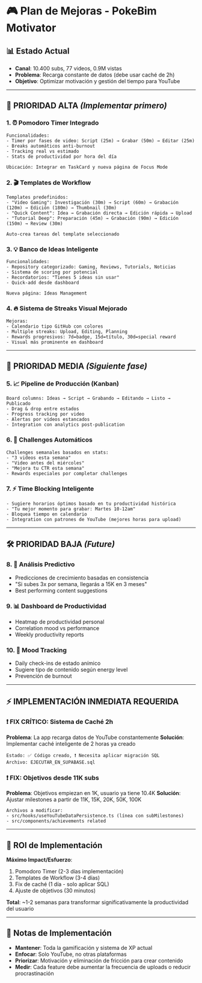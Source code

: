# 🎮 Plan de Mejoras - PokeBim Motivator

## 📊 **Estado Actual**
- **Canal**: 10.400 subs, 77 videos, 0.9M vistas
- **Problema**: Recarga constante de datos (debe usar caché de 2h)
- **Objetivo**: Optimizar motivación y gestión del tiempo para YouTube

---

## 🚀 **PRIORIDAD ALTA** *(Implementar primero)*

### 1. **⏰ Pomodoro Timer Integrado**
```
Funcionalidades:
- Timer por fases de video: Script (25m) → Grabar (50m) → Editar (25m)  
- Breaks automáticos anti-burnout
- Tracking real vs estimado
- Stats de productividad por hora del día

Ubicación: Integrar en TaskCard y nueva página de Focus Mode
```

### 2. **🎬 Templates de Workflow**
```
Templates predefinidos:
- "Video Gaming": Investigación (30m) → Script (60m) → Grabación (120m) → Edición (180m) → Thumbnail (30m)
- "Quick Content": Idea → Grabación directa → Edición rápida → Upload
- "Tutorial Deep": Preparación (45m) → Grabación (90m) → Edición (150m) → Review (30m)

Auto-crea tareas del template seleccionado
```

### 3. **💡 Banco de Ideas Inteligente**
```
Funcionalidades:
- Repository categorizado: Gaming, Reviews, Tutorials, Noticias
- Sistema de scoring por potencial
- Recordatorios: "Tienes 5 ideas sin usar"
- Quick-add desde dashboard

Nueva página: Ideas Management
```

### 4. **🔥 Sistema de Streaks Visual Mejorado**
```
Mejoras:
- Calendario tipo GitHub con colores
- Multiple streaks: Upload, Editing, Planning
- Rewards progresivos: 7d=badge, 15d=título, 30d=special reward
- Visual más prominente en dashboard
```

---

## 🎯 **PRIORIDAD MEDIA** *(Siguiente fase)*

### 5. **📈 Pipeline de Producción (Kanban)**
```
Board columns: Ideas → Script → Grabando → Editando → Listo → Publicado
- Drag & drop entre estados
- Progress tracking por video
- Alertas por videos estancados
- Integration con analytics post-publication
```

### 6. **🎲 Challenges Automáticos**
```
Challenges semanales basados en stats:
- "3 videos esta semana" 
- "Video antes del miércoles"
- "Mejora tu CTR esta semana"
- Rewards especiales por completar challenges
```

### 7. **⚡ Time Blocking Inteligente**  
```
- Sugiere horarios óptimos basado en tu productividad histórica
- "Tu mejor momento para grabar: Martes 10-12am"
- Bloquea tiempo en calendario
- Integration con patrones de YouTube (mejores horas para upload)
```

---

## 🛠️ **PRIORIDAD BAJA** *(Future)*

### 8. **🔮 Análisis Predictivo**
- Predicciones de crecimiento basadas en consistencia
- "Si subes 3x por semana, llegarás a 15K en 3 meses"
- Best performing content suggestions

### 9. **📊 Dashboard de Productividad**
- Heatmap de productividad personal
- Correlation mood vs performance
- Weekly productivity reports

### 10. **🎨 Mood Tracking**
- Daily check-ins de estado anímico
- Sugiere tipo de contenido según energy level
- Prevención de burnout

---

## ⚡ **IMPLEMENTACIÓN INMEDIATA REQUERIDA**

### ❗ **FIX CRÍTICO: Sistema de Caché 2h**
**Problema**: La app recarga datos de YouTube constantemente
**Solución**: Implementar caché inteligente de 2 horas ya creado
```
Estado: ✅ Código creado, ❗ Necesita aplicar migración SQL
Archivo: EJECUTAR_EN_SUPABASE.sql
```

### ❗ **FIX: Objetivos desde 11K subs**
**Problema**: Objetivos empiezan en 1K, usuario ya tiene 10.4K
**Solución**: Ajustar milestones a partir de 11K, 15K, 20K, 50K, 100K
```
Archivos a modificar:
- src/hooks/useYouTubeDataPersistence.ts (línea con subMilestones)
- src/components/achievements related
```

---

## 🎯 **ROI de Implementación**

**Máximo Impact/Esfuerzo**:
1. Pomodoro Timer (2-3 días implementación)
2. Templates de Workflow (3-4 días)  
3. Fix de caché (1 día - solo aplicar SQL)
4. Ajuste de objetivos (30 minutos)

**Total**: ~1-2 semanas para transformar significativamente la productividad del usuario

---

## 📌 **Notas de Implementación**

- **Mantener**: Toda la gamificación y sistema de XP actual
- **Enfocar**: Solo YouTube, no otras plataformas
- **Priorizar**: Motivación y eliminación de fricción para crear contenido
- **Medir**: Cada feature debe aumentar la frecuencia de uploads o reducir procrastinación